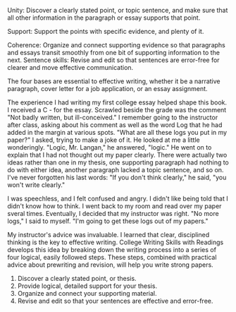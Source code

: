 Unity: Discover a clearly stated point, or topic sentence, and make
sure that all other information in the paragraph or essay supports
that point.

Support: Support the points with specific evidence, and plenty of it.

Coherence: Organize and connect supporting evidence so that paragraphs
and essays transit smoothly from one bit of supporting information to
the next.  Sentence skills: Revise and edit so that sentences are
error-free for clearer and move effective communication.

The four bases are essential to effective writing, whether it be a
narrative paragraph, cover letter for a job application, or an essay
assignment.

The experience I had writing my first college essay helped shape this
book. I received a C - for the essay. Scrawled beside the grade was
the comment "Not badly written, but ill-conceived." I remember going
to the instructor after class, asking about his comment as well as the
word Log that he had added in the margin at various spots. "What are
all these logs you put in my paper?" I asked, trying to make a joke of
it. He looked at me a little wonderingly. "Logic, Mr. Langan," he
answered, "logic." He went on to explain that I had not thought out my
paper clearly. There were actually two ideas rather than one in my
thesis, one supporting paragraph had nothing to do with either idea,
another paragraph lacked a topic sentence, and so on. I've never
forgotten his last words: "If you don't think clearly," he said, "you
won't write clearly."

I was speechless, and I felt confused and angry. I didn't like being
told that I didn't know how to think. I went back to my room and read
over my paper sveral times. Eventually, I decided that my instructor
was right. "No more logs," I said to myself. "I'm going to get these
logs out of my papers."

My instructor's advice was invaluable. I learned that clear,
disciplined thinking is the key to effective writing. College Writing
Skills with Readings develops this idea by breaking down the writing
process into a series of four logical, easily followed steps. These
steps, combined with practical advice about prewriting and revision,
will help you write strong papers.

1. Discover a clearly stated point, or thesis.
2. Provide logical, detailed support for your thesis.
3. Organize and connect your supporting material.
4. Revise and edit so that your sentences are effective and error-free.

